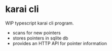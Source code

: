 # karai cli

WIP typescript karai cli program. 
- scans for new pointers
- stores pointers in sqlite db
- provides an HTTP API for pointer information

